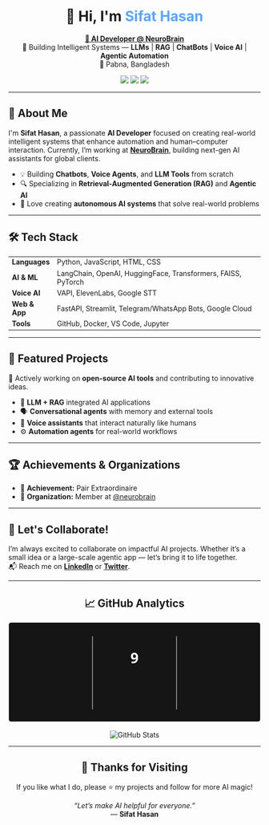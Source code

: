 <h1 align="center">👋 Hi, I'm <span style="color:#58a6ff;">Sifat Hasan</span></h1>

<p align="center">
  <a href="https://neurobrains.co/"><b>🚀 AI Developer @ NeuroBrain</b></a><br>
  🤖 Building Intelligent Systems — <b>LLMs</b> | <b>RAG</b> | <b>ChatBots</b> | <b>Voice AI</b> | <b>Agentic Automation</b><br>
  📍 Pabna, Bangladesh
</p>

<p align="center">
  <a href="https://www.linkedin.com/in/prosifathasan"><img src="https://img.shields.io/badge/LinkedIn-0077B5?style=flat-square&logo=linkedin&logoColor=white"/></a>
  <a href="https://twitter.com/ProSifatHasan"><img src="https://img.shields.io/badge/Twitter/X-000000?style=flat-square&logo=x&logoColor=white"/></a>
  <a href="https://neurobrains.co/"><img src="https://img.shields.io/badge/Portfolio-58a6ff?style=flat-square&logo=firefox-browser&logoColor=white"/></a>
</p>

---

<h2>🧠 About Me</h2>

<p>
I'm <b>Sifat Hasan</b>, a passionate <b>AI Developer</b> focused on creating real-world intelligent systems that enhance automation and human–computer interaction.  
Currently, I’m working at <a href="https://neurobrains.co/"><b>NeuroBrain</b></a>, building next-gen AI assistants for global clients.
</p>

<ul>
  <li>💡 Building <b>Chatbots</b>, <b>Voice Agents</b>, and <b>LLM Tools</b> from scratch</li>
  <li>🔍 Specializing in <b>Retrieval-Augmented Generation (RAG)</b> and <b>Agentic AI</b></li>
  <li>🧩 Love creating <b>autonomous AI systems</b> that solve real-world problems</li>
</ul>

---

<h2>🛠️ Tech Stack</h2>

<table>
<tr>
<td><b>Languages</b></td>
<td>Python, JavaScript, HTML, CSS</td>
</tr>
<tr>
<td><b>AI & ML</b></td>
<td>LangChain, OpenAI, HuggingFace, Transformers, FAISS, PyTorch</td>
</tr>
<tr>
<td><b>Voice AI</b></td>
<td>VAPI, ElevenLabs, Google STT</td>
</tr>
<tr>
<td><b>Web & App</b></td>
<td>FastAPI, Streamlit, Telegram/WhatsApp Bots, Google Cloud</td>
</tr>
<tr>
<td><b>Tools</b></td>
<td>GitHub, Docker, VS Code, Jupyter</td>
</tr>
</table>

---

<h2>🧩 Featured Projects</h2>

<p>🚀 Actively working on <b>open-source AI tools</b> and contributing to innovative ideas.</p>

<ul>
  <li>🔗 <b>LLM + RAG</b> integrated AI applications</li>
  <li>🗣️ <b>Conversational agents</b> with memory and external tools</li>
  <li>🎤 <b>Voice assistants</b> that interact naturally like humans</li>
  <li>⚙️ <b>Automation agents</b> for real-world workflows</li>
</ul>

---

<h2>🏆 Achievements & Organizations</h2>

<ul>
  <li>🥇 <b>Achievement:</b> Pair Extraordinaire</li>
  <li>👥 <b>Organization:</b> Member at <a href="https://github.com/neurobrains">@neurobrain</a></li>
</ul>

---

<h2>🌟 Let's Collaborate!</h2>

<p>
I’m always excited to collaborate on impactful AI projects.  
Whether it’s a small idea or a large-scale agentic app — let’s bring it to life together.  
<br>
📬 Reach me on <a href="https://www.linkedin.com/in/prosifathasan"><b>LinkedIn</b></a> or <a href="https://twitter.com/ProSifatHasan"><b>Twitter</b></a>.
</p>

---

<h2 align="center">📈 GitHub Analytics</h2>

<p align="center">
  <img src="./assets/streak-stats.svg" alt="GitHub Streak Stats" />
</p>

<p align="center">
  <img src="https://github-readme-stats.vercel.app/api?username=Pro-Sifat-Hasan&show_icons=true&theme=radical" alt="GitHub Stats" />
</p>

---

<h2 align="center">🙏 Thanks for Visiting</h2>

<p align="center">
If you like what I do, please ⭐ my projects and follow for more AI magic!  
</p>

<p align="center">
  <i>“Let’s make AI helpful for everyone.”</i><br>— <b>Sifat Hasan</b>
</p>
